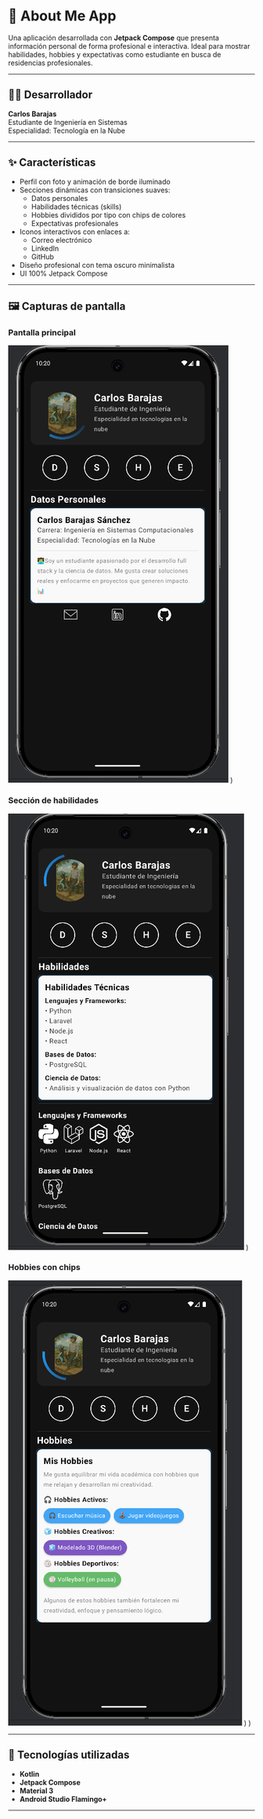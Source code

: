 # 📱 About Me App

Una aplicación desarrollada con **Jetpack Compose** que presenta información personal de forma profesional e interactiva. Ideal para mostrar habilidades, hobbies y expectativas como estudiante en busca de residencias profesionales.

---

## 🧑‍💻 Desarrollador

**Carlos Barajas**  
Estudiante de Ingeniería en Sistemas  
Especialidad: Tecnología en la Nube

---

## ✨ Características

- Perfil con foto y animación de borde iluminado
- Secciones dinámicas con transiciones suaves:
  - Datos personales
  - Habilidades técnicas (skills)
  - Hobbies divididos por tipo con chips de colores
  - Expectativas profesionales
- Iconos interactivos con enlaces a:
  - Correo electrónico
  - LinkedIn
  - GitHub
- Diseño profesional con tema oscuro minimalista
- UI 100% Jetpack Compose

---

## 🖼️ Capturas de pantalla

### Pantalla principal  
![Pantalla principal](https://github.com/LaBendiHot/About-me-App/blob/master/Screenshots/Captura%20de%20pantalla%202025-04-15%20162022.png)
)

### Sección de habilidades  
![Habilidades](https://github.com/LaBendiHot/About-me-App/blob/master/Screenshots/Captura%20de%20pantalla%202025-04-15%20162045.png)
)

### Hobbies con chips  
![Hobbies](https://github.com/LaBendiHot/About-me-App/blob/master/Screenshots/Captura%20de%20pantalla%202025-04-15%20162056.png)
)
)

---

## 🚀 Tecnologías utilizadas

- **Kotlin**
- **Jetpack Compose**
- **Material 3**
- **Android Studio Flamingo+**

---


